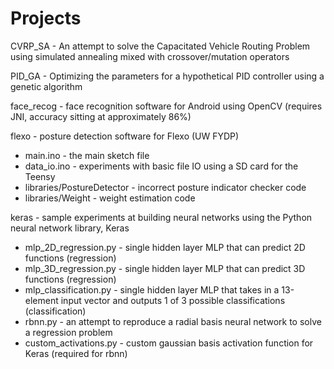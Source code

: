# Projects

CVRP_SA - An attempt to solve the Capacitated Vehicle Routing Problem using simulated annealing mixed with crossover/mutation operators

PID_GA - Optimizing the parameters for a hypothetical PID controller using a genetic algorithm

face_recog - face recognition software for Android using OpenCV (requires JNI, accuracy sitting at approximately 86%)

flexo - posture detection software for Flexo (UW FYDP)
- main.ino - the main sketch file
- data_io.ino - experiments with basic file IO using a SD card for the Teensy
- libraries/PostureDetector - incorrect posture indicator checker code
- libraries/Weight - weight estimation code

keras - sample experiments at building neural networks using the Python neural network library, Keras
- mlp_2D_regression.py - single hidden layer MLP that can predict 2D functions (regression)
- mlp_3D_regression.py - single hidden layer MLP that can predict 3D functions (regression)
- mlp_classification.py - single hidden layer MLP that takes in a 13-element input vector and outputs 1 of 3 possible classifications (classification)
- rbnn.py - an attempt to reproduce a radial basis neural network to solve a regression problem
- custom_activations.py - custom gaussian basis activation function for Keras (required for rbnn)
	  

